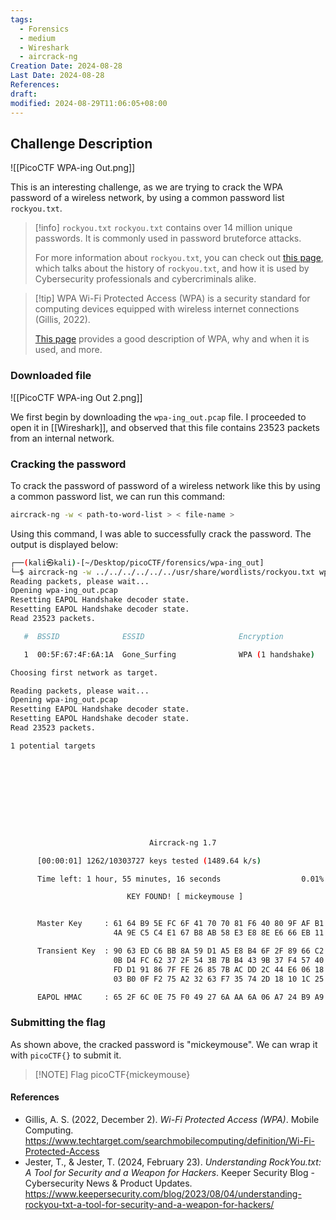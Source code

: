 ```yaml
---
tags:
  - Forensics
  - medium
  - Wireshark
  - aircrack-ng
Creation Date: 2024-08-28
Last Date: 2024-08-28
References: 
draft: 
modified: 2024-08-29T11:06:05+08:00
---
```

## Challenge Description
![[PicoCTF WPA-ing Out.png]]

This is an interesting challenge, as we are trying to crack the WPA password of a wireless network, by using a common password list `rockyou.txt`. 

>[!info] `rockyou.txt`
>`rockyou.txt` contains over 14 million unique passwords. It is commonly used in password bruteforce attacks. 
>
>For more information about `rockyou.txt`, you can check out [this page](https://www.keepersecurity.com/blog/2023/08/04/understanding-rockyou-txt-a-tool-for-security-and-a-weapon-for-hackers/), which talks about the history of `rockyou.txt`, and how it is used by Cybersecurity professionals and cybercriminals alike. 

>[!tip] WPA
>Wi-Fi Protected Access (WPA) is a security standard for computing devices equipped with wireless internet connections (Gillis, 2022). 
>
>[This page](https://www.techtarget.com/searchmobilecomputing/definition/Wi-Fi-Protected-Access) provides a good description of WPA, why and when it is used, and more.

### Downloaded file
![[PicoCTF WPA-ing Out 2.png]]

We first begin by downloading the `wpa-ing_out.pcap` file. I proceeded to open it in [[Wireshark]], and observed that this file contains 23523 packets from an internal network. 

### Cracking the password
To crack the password of password of a wireless network like this by using a common password list, we can run this command:

```bash
aircrack-ng -w < path-to-word-list > < file-name >
```

Using this command, I was able to successfully crack the password. The output is displayed below:

```bash
┌──(kali㉿kali)-[~/Desktop/picoCTF/forensics/wpa-ing_out]
└─$ aircrack-ng -w ../../../../../../usr/share/wordlists/rockyou.txt wpa-ing_out.pcap
Reading packets, please wait...
Opening wpa-ing_out.pcap
Resetting EAPOL Handshake decoder state.
Resetting EAPOL Handshake decoder state.
Read 23523 packets.

   #  BSSID              ESSID                     Encryption

   1  00:5F:67:4F:6A:1A  Gone_Surfing              WPA (1 handshake)

Choosing first network as target.

Reading packets, please wait...
Opening wpa-ing_out.pcap
Resetting EAPOL Handshake decoder state.
Resetting EAPOL Handshake decoder state.
Read 23523 packets.

1 potential targets










                               Aircrack-ng 1.7 

      [00:00:01] 1262/10303727 keys tested (1489.64 k/s) 

      Time left: 1 hour, 55 minutes, 16 seconds                  0.01%

                          KEY FOUND! [ mickeymouse ]


      Master Key     : 61 64 B9 5E FC 6F 41 70 70 81 F6 40 80 9F AF B1 
                       4A 9E C5 C4 E1 67 B8 AB 58 E3 E8 8E E6 66 EB 11 

      Transient Key  : 90 63 ED C6 BB 8A 59 D1 A5 E8 B4 6F 2F 89 66 C2 
                       0B D4 FC 62 37 2F 54 3B 7B B4 43 9B 37 F4 57 40 
                       FD D1 91 86 7F FE 26 85 7B AC DD 2C 44 E6 06 18 
                       03 B0 0F F2 75 A2 32 63 F7 35 74 2D 18 10 1C 25 

      EAPOL HMAC     : 65 2F 6C 0E 75 F0 49 27 6A AA 6A 06 A7 24 B9 A9
```

### Submitting the flag
As shown above, the cracked password is "mickeymouse". We can wrap it with `picoCTF{}` to submit it. 

> [!NOTE] Flag
> picoCTF{mickeymouse}
#### References
- Gillis, A. S. (2022, December 2). _Wi-Fi Protected Access (WPA)_. Mobile Computing. https://www.techtarget.com/searchmobilecomputing/definition/Wi-Fi-Protected-Access
- Jester, T., & Jester, T. (2024, February 23). _Understanding RockYou.txt: A Tool for Security and a Weapon for Hackers_. Keeper Security Blog - Cybersecurity News & Product Updates. https://www.keepersecurity.com/blog/2023/08/04/understanding-rockyou-txt-a-tool-for-security-and-a-weapon-for-hackers/